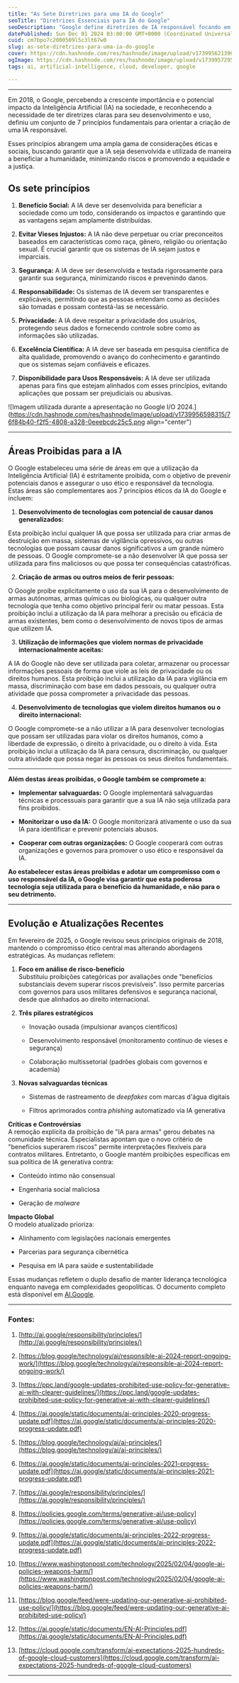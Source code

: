 ```yaml
---
title: "As Sete Diretrizes para uma IA do Google"
seoTitle: "Diretrizes Essenciais para IA do Google"
seoDescription: "Google define diretrizes de IA responsável focando em benefícios sociais, segurança, ética e proibição de tecnologias perigosas"
datePublished: Sun Dec 01 2024 03:00:00 GMT+0000 (Coordinated Universal Time)
cuid: cm7bpo7c2000509l5c3lt67w0
slug: as-sete-diretrizes-para-uma-ia-do-google
cover: https://cdn.hashnode.com/res/hashnode/image/upload/v1739956213903/2c6beeb5-c0bc-44ac-bd8f-5f60367790c6.jpeg
ogImage: https://cdn.hashnode.com/res/hashnode/image/upload/v1739957295845/83893bd7-e41e-4dee-afbf-a7b689679a6c.jpeg
tags: ai, artificial-intelligence, cloud, developer, google

---
```


---

Em 2018, o Google, percebendo a crescente importância e o potencial impacto da Inteligência Artificial (IA) na sociedade, e reconhecendo a necessidade de ter diretrizes claras para seu desenvolvimento e uso, definiu um conjunto de 7 princípios fundamentais para orientar a criação de uma IA responsável.

Esses princípios abrangem uma ampla gama de considerações éticas e sociais, buscando garantir que a IA seja desenvolvida e utilizada de maneira a beneficiar a humanidade, minimizando riscos e promovendo a equidade e a justiça.

## Os sete princípios

1. **Benefício Social:** A IA deve ser desenvolvida para beneficiar a sociedade como um todo, considerando os impactos e garantindo que as vantagens sejam amplamente distribuídas.
    
2. **Evitar Vieses Injustos:** A IA não deve perpetuar ou criar preconceitos baseados em características como raça, gênero, religião ou orientação sexual. É crucial garantir que os sistemas de IA sejam justos e imparciais.
    
3. **Segurança:** A IA deve ser desenvolvida e testada rigorosamente para garantir sua segurança, minimizando riscos e prevenindo danos.
    
4. **Responsabilidade:** Os sistemas de IA devem ser transparentes e explicáveis, permitindo que as pessoas entendam como as decisões são tomadas e possam contestá-las se necessário.
    
5. **Privacidade:** A IA deve respeitar a privacidade dos usuários, protegendo seus dados e fornecendo controle sobre como as informações são utilizadas.
    
6. **Excelência Científica:** A IA deve ser baseada em pesquisa científica de alta qualidade, promovendo o avanço do conhecimento e garantindo que os sistemas sejam confiáveis e eficazes.
    
7. **Disponibilidade para Usos Responsáveis:** A IA deve ser utilizada apenas para fins que estejam alinhados com esses princípios, evitando aplicações que possam ser prejudiciais ou abusivas.
    

![Imagem utilizada durante a apresentação no Google I/O 2024.](https://cdn.hashnode.com/res/hashnode/image/upload/v1739956598315/76f84b40-f2f5-4808-a328-0eeebcdc25c5.png align="center")

---

## **Áreas Proibidas para a IA**

O Google estabeleceu uma série de áreas em que a utilização da Inteligência Artificial (IA) é estritamente proibida, com o objetivo de prevenir potenciais danos e assegurar o uso ético e responsável da tecnologia. Estas áreas são complementares aos 7 princípios éticos da IA do Google e incluem:

1. **Desenvolvimento de tecnologias com potencial de causar danos generalizados:**
    

Esta proibição inclui qualquer IA que possa ser utilizada para criar armas de destruição em massa, sistemas de vigilância opressivos, ou outras tecnologias que possam causar danos significativos a um grande número de pessoas. O Google compromete-se a não desenvolver IA que possa ser utilizada para fins maliciosos ou que possa ter consequências catastróficas.

2. **Criação de armas ou outros meios de ferir pessoas:**
    

O Google proíbe explicitamente o uso da sua IA para o desenvolvimento de armas autónomas, armas químicas ou biológicas, ou qualquer outra tecnologia que tenha como objetivo principal ferir ou matar pessoas. Esta proibição inclui a utilização da IA para melhorar a precisão ou eficácia de armas existentes, bem como o desenvolvimento de novos tipos de armas que utilizem IA.

3. **Utilização de informações que violem normas de privacidade internacionalmente aceitas:**
    

A IA do Google não deve ser utilizada para coletar, armazenar ou processar informações pessoais de forma que viole as leis de privacidade ou os direitos humanos. Esta proibição inclui a utilização da IA para vigilância em massa, discriminação com base em dados pessoais, ou qualquer outra atividade que possa comprometer a privacidade das pessoas.

4. **Desenvolvimento de tecnologias que violem direitos humanos ou o direito internacional:**
    

O Google compromete-se a não utilizar a IA para desenvolver tecnologias que possam ser utilizadas para violar os direitos humanos, como a liberdade de expressão, o direito à privacidade, ou o direito à vida. Esta proibição inclui a utilização da IA para censura, discriminação, ou qualquer outra atividade que possa negar às pessoas os seus direitos fundamentais.

---

**Além destas áreas proibidas, o Google também se compromete a:**

* **Implementar salvaguardas:** O Google implementará salvaguardas técnicas e processuais para garantir que a sua IA não seja utilizada para fins proibidos.
    
* **Monitorizar o uso da IA:** O Google monitorizará ativamente o uso da sua IA para identificar e prevenir potenciais abusos.
    
* **Cooperar com outras organizações:** O Google cooperará com outras organizações e governos para promover o uso ético e responsável da IA.
    

**Ao estabelecer estas áreas proibidas e adotar um compromisso com o uso responsável da IA, o Google visa garantir que esta poderosa tecnologia seja utilizada para o benefício da humanidade, e não para o seu detrimento.**

---

## **Evolução e Atualizações Recentes**

  
Em fevereiro de 2025, o Google revisou seus princípios originais de 2018, mantendo o compromisso ético central mas alterando abordagens estratégicas. As mudanças refletem:

1. **Foco em análise de risco-benefício**  
    Substituiu proibições categóricas por avaliações onde "benefícios substanciais devem superar riscos previsíveis". Isso permite parcerias com governos para usos militares defensivos e segurança nacional, desde que alinhados ao direito internacional.
    
2. **Três pilares estratégicos**
    
    * Inovação ousada (impulsionar avanços científicos)
        
    * Desenvolvimento responsável (monitoramento contínuo de vieses e segurança)
        
    * Colaboração multissetorial (padrões globais com governos e academia)
        
3. **Novas salvaguardas técnicas**
    
    * Sistemas de rastreamento de *deepfakes* com marcas d'água digitais
        
    * Filtros aprimorados contra *phishing* automatizado via IA generativa
        

**Críticas e Controvérsias**  
A remoção explícita da proibição de "IA para armas" gerou debates na comunidade técnica. Especialistas apontam que o novo critério de "benefícios superarem riscos" permite interpretações flexíveis para contratos militares. Entretanto, o Google mantém proibições específicas em sua política de IA generativa contra:

* Conteúdo íntimo não consensual
    
* Engenharia social maliciosa
    
* Geração de *malware*
    

**Impacto Global**  
O modelo atualizado prioriza:

* Alinhamento com legislações nacionais emergentes
    
* Parcerias para segurança cibernética
    
* Pesquisa em IA para saúde e sustentabilidade
    

Essas mudanças refletem o duplo desafio de manter liderança tecnológica enquanto navega em complexidades geopolíticas. O documento completo está disponível em [AI.Google](http://ai.google/responsibility/principles/).

---

### Fontes:

1. [http://ai.google/responsibility/principles/](http://ai.google/responsibility/principles/)
    
2. [https://blog.google/technology/ai/responsible-ai-2024-report-ongoing-work/](https://blog.google/technology/ai/responsible-ai-2024-report-ongoing-work/)
    
3. [https://ppc.land/google-updates-prohibited-use-policy-for-generative-ai-with-clearer-guidelines/](https://ppc.land/google-updates-prohibited-use-policy-for-generative-ai-with-clearer-guidelines/)
    
4. [https://ai.google/static/documents/ai-principles-2020-progress-update.pdf](https://ai.google/static/documents/ai-principles-2020-progress-update.pdf)
    
5. [https://blog.google/technology/ai/ai-principles/](https://blog.google/technology/ai/ai-principles/)
    
6. [https://ai.google/static/documents/ai-principles-2021-progress-update.pdf](https://ai.google/static/documents/ai-principles-2021-progress-update.pdf)
    
7. [https://ai.google/responsibility/principles/](https://ai.google/responsibility/principles/)
    
8. [https://policies.google.com/terms/generative-ai/use-policy](https://policies.google.com/terms/generative-ai/use-policy)
    
9. [https://ai.google/static/documents/ai-principles-2022-progress-update.pdf](https://ai.google/static/documents/ai-principles-2022-progress-update.pdf)
    
10. [https://www.washingtonpost.com/technology/2025/02/04/google-ai-policies-weapons-harm/](https://www.washingtonpost.com/technology/2025/02/04/google-ai-policies-weapons-harm/)
    
11. [https://blog.google/feed/were-updating-our-generative-ai-prohibited-use-policy/](https://blog.google/feed/were-updating-our-generative-ai-prohibited-use-policy/)
    
12. [https://ai.google/static/documents/EN-AI-Principles.pdf](https://ai.google/static/documents/EN-AI-Principles.pdf)
    
13. [https://cloud.google.com/transform/ai-expectations-2025-hundreds-of-google-cloud-customers](https://cloud.google.com/transform/ai-expectations-2025-hundreds-of-google-cloud-customers)
    

---